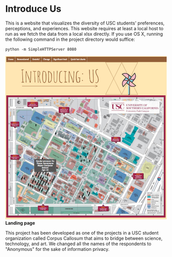 # Introduce Us
This is a website that visualizes the diversity of USC students' preferences, perceptions, and experiences.
This website requires at least a local host to run as we fetch the data from a local xlsx directly. If you use OS X, running the following command in the project directory would suffice:
```
python -m SimpleHTTPServer 8080
```

![landing page](https://raw.githubusercontent.com/chasusc/coca-introduce-us/master/pictures/Landing_page.png)
**Landing page**

This project has been developed as one of the projects in a USC student organization called Corpus Callosum that aims to bridge between science, technology, and art.
We changed all the names of the respondents to "Anonymous" for the sake of information privacy.
